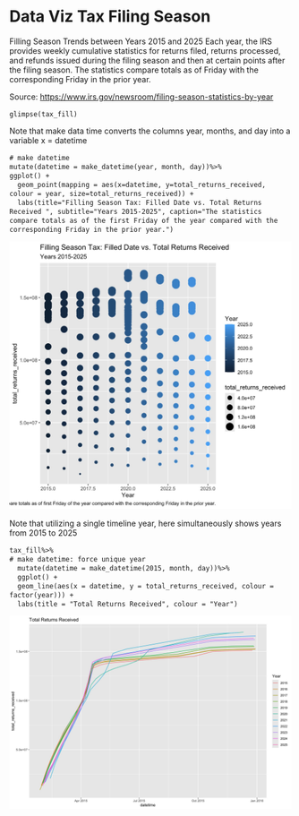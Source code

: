 # Data Viz Tax Filing Season
Filling Season Trends between Years 2015 and 2025
Each year, the IRS provides weekly cumulative statistics for returns filed, returns processed, and refunds issued during the filing season and then at certain points after the filing season. The statistics compare totals as of Friday with the corresponding Friday in the prior year.

Source: https://www.irs.gov/newsroom/filing-season-statistics-by-year
```{r tax fill}
glimpse(tax_fill)
```

Note that make data time converts the columns year, months, and day into a variable x = datetime

```{r tax fill}
# make datetime
mutate(datetime = make_datetime(year, month, day))%>%
ggplot() + 
  geom_point(mapping = aes(x=datetime, y=total_returns_received, colour = year, size=total_returns_received)) + 
  labs(title="Filling Season Tax: Filled Date vs. Total Returns Received ", subtitle="Years 2015-2025", caption="The statistics compare totals as of the first Friday of the year compared with the corresponding Friday in the prior year.") 

```
![image](Rplot_Return_Tax.jpeg)

Note that utilizing a single timeline year, here simultaneously shows years from 2015 to 2025
```{r tax fill}
tax_fill%>%
# make datetime: force unique year
  mutate(datetime = make_datetime(2015, month, day))%>%
  ggplot() + 
  geom_line(aes(x = datetime, y = total_returns_received, colour = factor(year))) + 
  labs(title = "Total Returns Received", colour = "Year")
```
![image](Rplot_line_by_year.jpeg)
